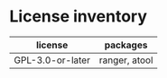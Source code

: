 # License inventory

| license          | packages      |
| ---------------- | ------------- |
| GPL-3.0-or-later | ranger, atool |
